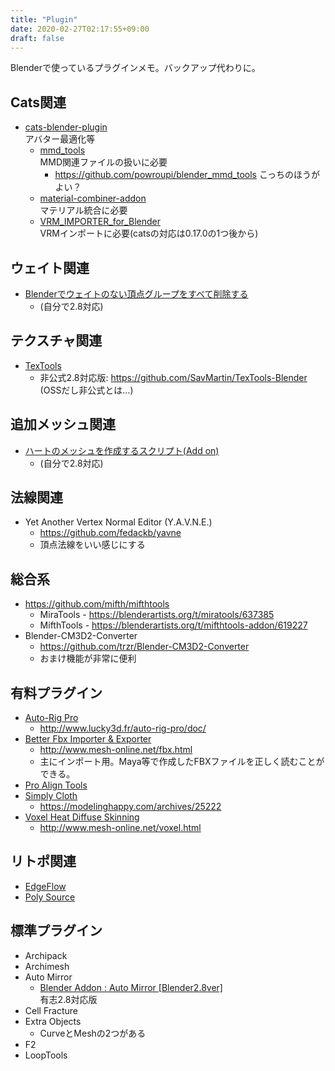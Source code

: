 ```yaml
---
title: "Plugin"
date: 2020-02-27T02:17:55+09:00
draft: false
---
```


Blenderで使っているプラグインメモ。バックアップ代わりに。

## Cats関連
* [cats-blender-plugin](https://github.com/michaeldegroot/cats-blender-plugin/)  
    アバター最適化等
  * [mmd_tools](https://github.com/sugiany/blender_mmd_tools)  
    MMD関連ファイルの扱いに必要
    * https://github.com/powroupi/blender_mmd_tools こっちのほうがよい？
  * [material-combiner-addon](https://github.com/Grim-es/material-combiner-addon)  
    マテリアル統合に必要
  * [VRM_IMPORTER_for_Blender](https://github.com/saturday06/VRM_IMPORTER_for_Blender)  
    VRMインポートに必要(catsの対応は0.17.0の1つ後から)

## ウェイト関連
* [Blenderでウェイトのない頂点グループをすべて削除する](https://scrapbox.io/keroxp/Blender%E3%81%A7%E3%82%A6%E3%82%A7%E3%82%A4%E3%83%88%E3%81%AE%E3%81%AA%E3%81%84%E9%A0%82%E7%82%B9%E3%82%B0%E3%83%AB%E3%83%BC%E3%83%97%E3%82%92%E3%81%99%E3%81%B9%E3%81%A6%E5%89%8A%E9%99%A4%E3%81%99%E3%82%8B)
  * (自分で2.8対応)

## テクスチャ関連
* [TexTools](http://renderhjs.net/textools/blender/)
  * 非公式2.8対応版: https://github.com/SavMartin/TexTools-Blender (OSSだし非公式とは…)

## 追加メッシュ関連
* [ハートのメッシュを作成するスクリプト(Add on)](https://blender.jp/modules/newbb/index.php?topic_id=1341)
  * (自分で2.8対応)

## 法線関連
* Yet Another Vertex Normal Editor (Y.A.V.N.E.)
  * https://github.com/fedackb/yavne
  * 頂点法線をいい感じにする

## 総合系
* https://github.com/mifth/mifthtools  
  * MiraTools - https://blenderartists.org/t/miratools/637385
  * MifthTools - https://blenderartists.org/t/mifthtools-addon/619227
* Blender-CM3D2-Converter
  * https://github.com/trzr/Blender-CM3D2-Converter
  * おまけ機能が非常に便利

## 有料プラグイン
* [Auto-Rig Pro](https://blendermarket.com/products/auto-rig-pro)
  * http://www.lucky3d.fr/auto-rig-pro/doc/
* [Better Fbx Importer & Exporter](https://blendermarket.com/products/better-fbx-importer--exporter)
  * http://www.mesh-online.net/fbx.html
  * 主にインポート用。Maya等で作成したFBXファイルを正しく読むことができる。
* [Pro Align Tools](https://blendermarket.com/products/pro-align-tools)
* [Simply Cloth](https://gumroad.com/l/vpzMx)
  * https://modelinghappy.com/archives/25222
* [Voxel Heat Diffuse Skinning](https://blendermarket.com/products/voxel-heat-diffuse-skinning)
  * http://www.mesh-online.net/voxel.html

## リトポ関連
* [EdgeFlow](https://github.com/BenjaminSauder/EdgeFlow)
* [Poly Source](https://gumroad.com/derksen#mNvmS)

## 標準プラグイン
* Archipack
* Archimesh
* Auto Mirror
  * [Blender Addon : Auto Mirror [Blender2.8ver]](https://gumroad.com/l/vgRSB)  
    有志2.8対応版
* Cell Fracture
* Extra Objects
  * CurveとMeshの2つがある
* F2
* LoopTools
